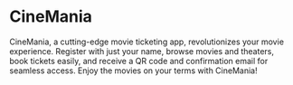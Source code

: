 # CineMania
CineMania, a cutting-edge movie ticketing app, revolutionizes your movie experience. Register with just your name, browse movies and theaters, book tickets easily, and receive a QR code and confirmation email for seamless access. Enjoy the movies on your terms with CineMania!
